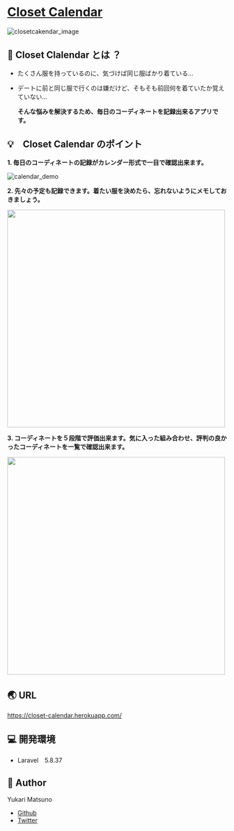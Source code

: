 # [Closet Calendar](https://closet-calendar.herokuapp.com/)
![closetcakendar_image](https://user-images.githubusercontent.com/60007570/78478126-dc5f3380-777f-11ea-9945-fbe6c91f7635.png)
   

## :ribbon: Closet Clalendar とは ？

* たくさん服を持っているのに、気づけば同じ服ばかり着ている…
* デートに前と同じ服で行くのは嫌だけど、そもそも前回何を着ていたか覚えていない… 

  **そんな悩みを解決するため、毎日のコーディネートを記録出来るアプリです。** 
  

## :bulb:　Closet Calendar のポイント    

**1. 毎日のコーディネートの記録がカレンダー形式で一目で確認出来ます。**  

![calendar_demo](https://user-images.githubusercontent.com/60007570/78555091-40006400-7847-11ea-87a5-518cd68e9bec.png) 


**2. 先々の予定も記録できます。着たい服を決めたら、忘れないようにメモしておきましょう。**  
    
<img src="https://user-images.githubusercontent.com/60007570/78555151-60302300-7847-11ea-91b5-1778871f8d2e.png" width="500px">

**3. コーディネートを５段階で評価出来ます。気に入った組み合わせ、評判の良かったコーディネートを一覧で確認出来ます。**  

 <img src="https://user-images.githubusercontent.com/60007570/78555516-2d3a5f00-7848-11ea-8ae8-283e1c88de3b.png" width="500px">　　

## :earth_asia: URL

https://closet-calendar.herokuapp.com/

## :computer: 開発環境 

* Laravel　5.8.37    


## :woman: Author 

Yukari Matsuno
* [Github](https://github.com/Yukari-Matsuno/)
* [Twitter](https://twitter.com/tsunoyukahan)










